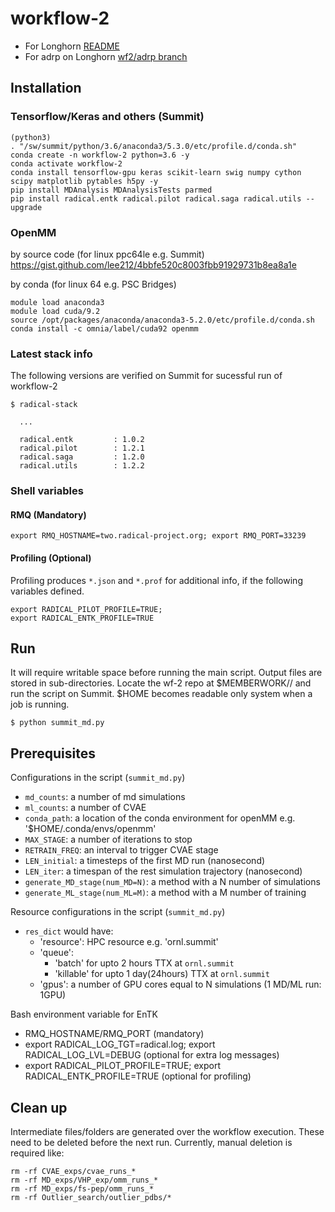 # workflow-2

* For Longhorn [README](readme_longhorn.md)
* For adrp on Longhorn [wf2/adrp branch](../../../wf2/adrp/workflow-2)

## Installation

### Tensorflow/Keras and others (Summit)

```
(python3)
. "/sw/summit/python/3.6/anaconda3/5.3.0/etc/profile.d/conda.sh"
conda create -n workflow-2 python=3.6 -y
conda activate workflow-2
conda install tensorflow-gpu keras scikit-learn swig numpy cython scipy matplotlib pytables h5py -y
pip install MDAnalysis MDAnalysisTests parmed
pip install radical.entk radical.pilot radical.saga radical.utils --upgrade
```

### OpenMM

by source code (for linux ppc64le e.g. Summit)
https://gist.github.com/lee212/4bbfe520c8003fbb91929731b8ea8a1e

by conda (for linux 64 e.g. PSC Bridges)
```
module load anaconda3
module load cuda/9.2
source /opt/packages/anaconda/anaconda3-5.2.0/etc/profile.d/conda.sh
conda install -c omnia/label/cuda92 openmm
```

### Latest stack info

The following versions are verified on Summit for sucessful run of workflow-2

```
$ radical-stack

  ...
  
  radical.entk         : 1.0.2
  radical.pilot        : 1.2.1
  radical.saga         : 1.2.0
  radical.utils        : 1.2.2
```

### Shell variables

#### RMQ (Mandatory)

```
export RMQ_HOSTNAME=two.radical-project.org; export RMQ_PORT=33239
```

#### Profiling (Optional)

Profiling produces `*.json` and `*.prof` for additional info, if the following variables defined.

```
export RADICAL_PILOT_PROFILE=TRUE; 
export RADICAL_ENTK_PROFILE=TRUE 
```

## Run

It will require writable space before running the main script. Output files are stored in sub-directories. Locate the wf-2 repo at $MEMBERWORK/<PROJECTID>/ and run the script on Summit. $HOME becomes readable only system when a job is running.

```
$ python summit_md.py
```


## Prerequisites

Configurations in the script (`summit_md.py`)
- `md_counts`: a number of md simulations
- `ml_counts`: a number of CVAE
- `conda_path`: a location of the conda environment for openMM e.g. '$HOME/.conda/envs/openmm'
- `MAX_STAGE`: a number of iterations to stop
- `RETRAIN_FREQ`: an interval to trigger CVAE stage
- `LEN_initial`: a timesteps of the first MD run (nanosecond)
- `LEN_iter`: a timespan of the rest simulation trajectory (nanosecond)
- `generate_MD_stage(num_MD=N)`: a method with a N number of simulations
- `generate_ML_stage(num_ML=M)`: a method with a M number of training

Resource configurations in the script (`summit_md.py`)
- `res_dict` would have:
   - 'resource': HPC resource e.g. 'ornl.summit'
   - 'queue':
      - 'batch' for upto 2 hours TTX at `ornl.summit`
      - 'killable' for upto 1 day(24hours) TTX at `ornl.summit`
   - 'gpus': a number of GPU cores equal to N simulations (1 MD/ML run: 1GPU)

Bash environment variable for EnTK
- RMQ_HOSTNAME/RMQ_PORT (mandatory)
- export RADICAL_LOG_TGT=radical.log; export RADICAL_LOG_LVL=DEBUG (optional for extra log messages)
- export RADICAL_PILOT_PROFILE=TRUE; export RADICAL_ENTK_PROFILE=TRUE (optional for profiling)


## Clean up

Intermediate files/folders are generated over the workflow execution. These need to be deleted before the next run.
Currently, manual deletion is required like:
```
rm -rf CVAE_exps/cvae_runs_*
rm -rf MD_exps/VHP_exp/omm_runs_*
rm -rf MD_exps/fs-pep/omm_runs_*
rm -rf Outlier_search/outlier_pdbs/*
```

